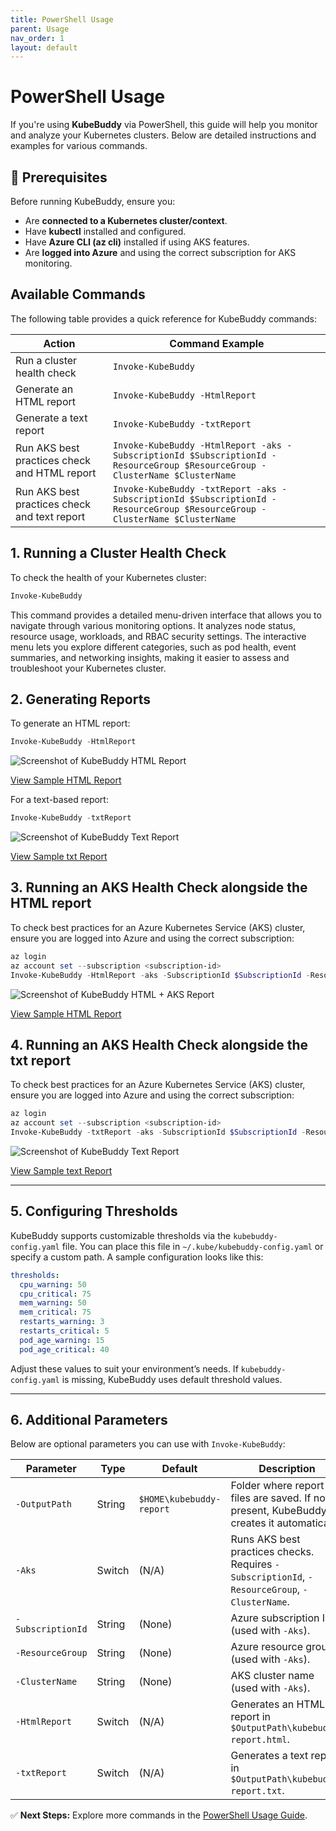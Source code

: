 ```yaml
---
title: PowerShell Usage
parent: Usage
nav_order: 1
layout: default
---
```


# PowerShell Usage

If you're using **KubeBuddy** via PowerShell, this guide will help you monitor and analyze your Kubernetes clusters. Below are detailed instructions and examples for various commands.

## 🔧 Prerequisites

Before running KubeBuddy, ensure you:
- Are **connected to a Kubernetes cluster/context**.
- Have **kubectl** installed and configured.
- Have **Azure CLI (az cli)** installed if using AKS features.
- Are **logged into Azure** and using the correct subscription for AKS monitoring.

## Available Commands

The following table provides a quick reference for KubeBuddy commands:

| Action | Command Example |
|---------------------------|----------------|
| Run a cluster health check | `Invoke-KubeBuddy` |
| Generate an HTML report | `Invoke-KubeBuddy -HtmlReport` |
| Generate a text report | `Invoke-KubeBuddy -txtReport` |
| Run AKS best practices check and HTML report | `Invoke-KubeBuddy -HtmlReport -aks -SubscriptionId $SubscriptionId -ResourceGroup $ResourceGroup -ClusterName $ClusterName` |
| Run AKS best practices check and text report | `Invoke-KubeBuddy -txtReport -aks -SubscriptionId $SubscriptionId -ResourceGroup $ResourceGroup -ClusterName $ClusterName` |

## 1. Running a Cluster Health Check

To check the health of your Kubernetes cluster:

```powershell
Invoke-KubeBuddy
```

This command provides a detailed menu-driven interface that allows you to navigate through various monitoring options. It analyzes node status, resource usage, workloads, and RBAC security settings. The interactive menu lets you explore different categories, such as pod health, event summaries, and networking insights, making it easier to assess and troubleshoot your Kubernetes cluster.

## 2. Generating Reports

To generate an HTML report:

```powershell
Invoke-KubeBuddy -HtmlReport
```
![Screenshot of KubeBuddy HTML Report](../../../assets/images/report-examples/html-report-sample.png)

<a href="../../../assets/examples/html-report-sample.html" target="_blank" rel="noopener noreferrer">View Sample HTML Report</a>



For a text-based report:

```powershell
Invoke-KubeBuddy -txtReport
```
![Screenshot of KubeBuddy Text Report](../../../assets/images/report-examples/text-report-sample.png)

<a href="../../../assets/examples/text-report-sample.txt" target="_blank" rel="noopener noreferrer">View Sample txt Report</a>

## 3. Running an AKS Health Check alongside the HTML report

To check best practices for an Azure Kubernetes Service (AKS) cluster, ensure you are logged into Azure and using the correct subscription:

```powershell
az login
az account set --subscription <subscription-id>
Invoke-KubeBuddy -HtmlReport -aks -SubscriptionId $SubscriptionId -ResourceGroup $ResourceGroup -ClusterName $ClusterName
```
![Screenshot of KubeBuddy HTML + AKS Report](../../../assets/images/report-examples/html-aks-report-sample.png)

<a href="../../../assets/examples/html-report-sample.html" target="_blank" rel="noopener noreferrer">View Sample HTML Report</a>


## 4. Running an AKS Health Check alongside the txt report

To check best practices for an Azure Kubernetes Service (AKS) cluster, ensure you are logged into Azure and using the correct subscription:

```powershell
az login
az account set --subscription <subscription-id>
Invoke-KubeBuddy -txtReport -aks -SubscriptionId $SubscriptionId -ResourceGroup $ResourceGroup -ClusterName $ClusterName
```
![Screenshot of KubeBuddy Text Report](../../../assets/images/report-examples/text-aks-report-sample.png)

<a href="../../../assets/examples/text-report-sample.txt" target="_blank" rel="noopener noreferrer">View Sample text Report</a>


---

## 5. Configuring Thresholds

KubeBuddy supports customizable thresholds via the `kubebuddy-config.yaml` file. You can place this file in `~/.kube/kubebuddy-config.yaml` or specify a custom path. A sample configuration looks like this:

```yaml
thresholds:
  cpu_warning: 50
  cpu_critical: 75
  mem_warning: 50
  mem_critical: 75
  restarts_warning: 3
  restarts_critical: 5
  pod_age_warning: 15
  pod_age_critical: 40
```

Adjust these values to suit your environment’s needs. If `kubebuddy-config.yaml` is missing, KubeBuddy uses default threshold values.

---

## 6. Additional Parameters

Below are optional parameters you can use with `Invoke-KubeBuddy`:

| Parameter                 | Type      | Default                              | Description                                                                                  |
|---------------------------|----------|--------------------------------------|----------------------------------------------------------------------------------------------|
| `-OutputPath`            | String   | `$HOME\kubebuddy-report`             | Folder where report files are saved. If not present, KubeBuddy creates it automatically.      |
| `-Aks`                   | Switch   | (N/A)                                | Runs AKS best practices checks. Requires `-SubscriptionId`, `-ResourceGroup`, `-ClusterName`. |
| `-SubscriptionId`        | String   | (None)                               | Azure subscription ID (used with `-Aks`).                                                    |
| `-ResourceGroup`         | String   | (None)                               | Azure resource group (used with `-Aks`).                                                     |
| `-ClusterName`           | String   | (None)                               | AKS cluster name (used with `-Aks`).                                                         |
| `-HtmlReport`            | Switch   | (N/A)                                | Generates an HTML report in `$OutputPath\kubebuddy-report.html`.                             |
| `-txtReport`             | Switch   | (N/A)                                | Generates a text report in `$OutputPath\kubebuddy-report.txt`.                              |


✅ **Next Steps:** Explore more commands in the [PowerShell Usage Guide](powershell-usage).

